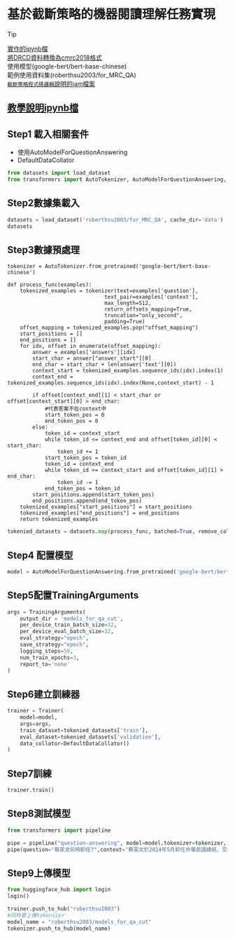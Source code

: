 # 基於截斷策略的機器閱讀理解任務實現
> [!TIP]  
> [實作的ipynb檔](./qa_train.ipynb)  
> [將DRCD資料轉換為cmrc2018格式](./將DRCD資料轉換為cmrc2018格式.ipynb)  
> 使用模型(google-bert/bert-base-chinese)  
> 範例使用資料集(roberthsu2003/for_MRC_QA)  
> [`截斷策略程式碼邏輯`說明的jam檔案](./白版)  

## [教學說明ipynb檔](./教學用.ipynb)

## Step1 載入相關套件

- 使用AutoModelForQuestionAnswering
- DefaultDataCollator

```python
from datasets import load_dataset
from transformers import AutoTokenizer, AutoModelForQuestionAnswering, TrainingArguments, Trainer, DefaultDataCollator
```

## Step2數據集載入

```python
datasets = load_dataset('roberthsu2003/for_MRC_QA', cache_dir='data')
datasets
```

## Step3數據預處理

```pyton
tokenizer = AutoTokenizer.from_pretrained('google-bert/bert-base-chinese')

def process_func(examples):
    tokenized_examples = tokenizer(text=examples['question'],
                               text_pair=examples['context'],
                               max_length=512,
                               return_offsets_mapping=True,
                               truncation="only_second",
                               padding=True)
    offset_mapping = tokenized_examples.pop("offset_mapping")
    start_positions = []
    end_positions = []
    for idx, offset in enumerate(offset_mapping):
        answer = examples['answers'][idx]
        start_char = answer["answer_start"][0]
        end_char = start_char + len(answer['text'][0])
        context_start = tokenized_examples.sequence_ids(idx).index(1)
        context_end = tokenized_examples.sequence_ids(idx).index(None,context_start) - 1

        if offset[context_end][1] < start_char or offset[context_start][0] > end_char:
            #代表答案不在context中
            start_token_pos = 0
            end_token_pos = 0
        else:
            token_id = context_start
            while token_id <= context_end and offset[token_id][0] < start_char:
                token_id += 1
            start_token_pos = token_id
            token_id = context_end
            while token_id >= context_start and offset[token_id][1] > end_char:
                token_id -= 1
            end_token_pos = token_id
        start_positions.append(start_token_pos)
        end_positions.append(end_token_pos)
    tokenized_examples["start_positions"] = start_positions
    tokenized_examples["end_positions"] = end_positions
    return tokenized_examples
```


```python
tokenied_datasets = datasets.map(process_func, batched=True, remove_columns=datasets['train'].column_names)
```


## Step4 配置模型

```python
model = AutoModelForQuestionAnswering.from_pretrained('google-bert/bert-base-chinese')
```

## Step5配置TrainingArguments

```python
args = TrainingArguments(
    output_dir = 'models_for_qa_cut', 
    per_device_train_batch_size=32,
    per_device_eval_batch_size=32,
    eval_strategy="epoch",
    save_strategy="epoch",
    logging_steps=50,
    num_train_epochs=3,
    report_to='none'
)
```

## Step6建立訓練器

```python
trainer = Trainer(
    model=model,
    args=args,
    train_dataset=tokenied_datasets['train'],
    eval_dataset=tokenied_datasets['validation'],
    data_collator=DefaultDataCollator()
)
```

## Step7訓練

```python
trainer.train()
```

## Step8測試模型

```python
from transformers import pipeline

pipe = pipeline("question-answering", model=model,tokenizer=tokenizer, device=0)
pipe(question="蔡英文何時卸任?",context="蔡英文於2024年5月卸任中華民國總統，交棒給時任副總統賴清德。卸任後較少公開露面，直至2024年10月她受邀訪問歐洲。[25]")
```

## Step9上傳模型

```python
from huggingface_hub import login
login()
```

```python
trainer.push_to_hub("roberthsu2003") 
#同時要上傳tokenizer
model_name = "roberthsu2003/models_for_qa_cut"
tokenizer.push_to_hub(model_name)
```
